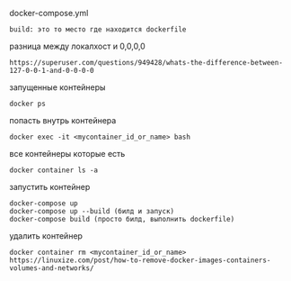 docker-compose.yml

    build: это то место где находится dockerfile

разница между локалхост и 0,0,0,0

    https://superuser.com/questions/949428/whats-the-difference-between-127-0-0-1-and-0-0-0-0 

запущенные контейнеры

    docker ps
попасть внутрь контейнера

    docker exec -it <mycontainer_id_or_name> bash

все контейнеры которые есть

    docker container ls -a

запустить контейнер

    docker-compose up
    docker-compose up --build (билд и запуск)
    docker-compose build (просто билд, выполнить dockerfile)
    

удалить контейнер

    docker container rm <mycontainer_id_or_name>
    https://linuxize.com/post/how-to-remove-docker-images-containers-volumes-and-networks/